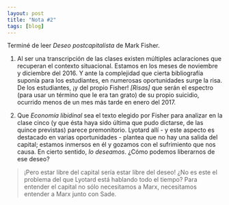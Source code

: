 ```yaml
---
layout: post
title: "Nota #2"
tags: [blog]
---
```


Terminé de leer *Deseo postcapitalista* de Mark Fisher.

1. Al ser una transcripción de las clases existen múltiples aclaraciones que recuperan el contexto situacional. Estamos en los meses de noviembre y diciembre del 2016. Y ante la complejidad que cierta bibliografía suponía para los estudiantes, en numerosas oportunidades surge la risa. De los estudiantes, ¡y del propio Fisher! _[Risas]_ que serán el espectro (para usar un término que le era tan grato) de su propio suicidio, ocurrido menos de un mes más tarde en enero del 2017.
  
2. Que _Economía libidinal_ sea el texto elegido por Fisher para analizar en la clase cinco (y que ésta haya sido última que pudo dictarse, de las quince previstas) parece premonitorio. Lyotard allí - y este aspecto es destacado en varias oportunidades - plantea que no hay una salida del capital; estamos inmersos en él y gozamos con el sufrimiento que nos causa. En cierto sentido, _lo deseamos_. ¿Cómo podemos liberarnos de ese deseo?

> ¡Pero estar libre del capital sería estar libre del deseo! ¿No es este el problema del que Lyotard está hablando todo el tiempo? Para entender el capital no sólo necesitamos a Marx, necesitamos entender a Marx junto con Sade.